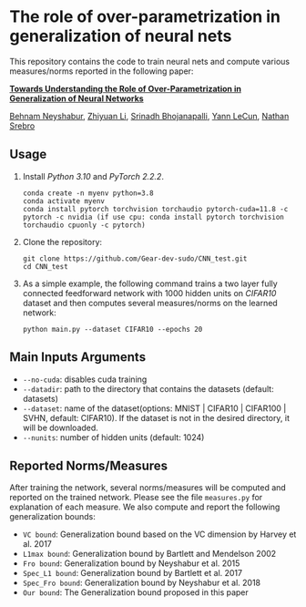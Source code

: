 # The role of over-parametrization in generalization of neural nets

This repository contains the code to train neural nets and compute various measures/norms reported in the following paper:

**[Towards Understanding the Role of Over-Parametrization in Generalization of Neural Networks](https://arxiv.org/abs/1805.12076)**

[Behnam Neyshabur](https://www.neyshabur.net), [Zhiyuan Li](https://sites.google.com/site/invariantorli/), [Srinadh Bhojanapalli](http://ttic.uchicago.edu/~srinadh/), [Yann LeCun](http://yann.lecun.com/), [Nathan Srebro](http://www.ttic.edu/srebro)

## Usage
1. Install *Python 3.10* and *PyTorch 2.2.2*.
   ```
   conda create -n myenv python=3.8
   conda activate myenv
   conda install pytorch torchvision torchaudio pytorch-cuda=11.8 -c pytorch -c nvidia (if use cpu: conda install pytorch torchvision torchaudio cpuonly -c pytorch)
   ```
3. Clone the repository:
   ```
   git clone https://github.com/Gear-dev-sudo/CNN_test.git
   cd CNN_test
   ```
4. As a simple example, the following command trains a two layer fully connected feedforward network with 1000 hidden units on *CIFAR10* dataset and then computes several measures/norms on the learned network:
   ```
   python main.py --dataset CIFAR10 --epochs 20
   ```
## Main Inputs Arguments
* `--no-cuda`: disables cuda training
* `--datadir`: path to the directory that contains the datasets (default: datasets)
* `--dataset`: name of the dataset(options: MNIST | CIFAR10 | CIFAR100 | SVHN, default: CIFAR10). If the dataset is not in the desired directory, it will be downloaded.
* `--nunits`: number of hidden units (default: 1024)

## Reported Norms/Measures
After training the network, several norms/measures will be computed and reported on the trained network. Please see the file `measures.py` for explanation of each measure. We also compute and report the following generalization bounds:
* `VC bound`: Generalization bound based on the VC dimension by Harvey et al. 2017
* `L1max bound`: Generalization bound by Bartlett and Mendelson 2002
* `Fro bound`: Generalization bound by Neyshabur et al. 2015
* `Spec_L1 bound`: Generalization bound by Bartlett et al. 2017
* `Spec_Fro bound`: Generalization bound by Neyshabur et al. 2018
* `Our bound`: The Generalization bound proposed in this paper
